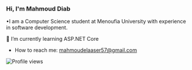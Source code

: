 ### Hi, I'm Mahmoud Diab 
•I am a Computer Science student at Menoufia University with experience in software development. 
    
🔭 I’m currently learning ASP.NET Core

- How to reach me: mahmoudelaaser57@gmail.com

![Profile views](https://komarev.com/ghpvc/?username=Mahmoud-Elaaser)

<!--
- ## Contact Me

### Social Media
- [![Facebook](https://img.shields.io/badge/-Facebook-1877F2?style=flat-square&logo=facebook&logoColor=white)](https://www.facebook.com/profile.php?id=100009100578951)

### Email
- ![Gmail](https://img.shields.io/badge/-Gmail-D14836?style=flat-square&logo=gmail&logoColor=white) mahmoudelaaser57@gmail.com


Here are some ideas to get you started:
[![LinkedIn](https://img.shields.io/badge/LinkedIn-Connect-blue?style=flat&logo=linkedin)](https://www.linkedin.com/in/MahmoudDiaElaaser/)
[![Codeforces](https://img.shields.io/badge/Codeforces-Profile-blue?style=flat&logo=codeforces)](https://codeforces.com/profile/_mahmoud22719_)
[![LeetCode](https://img.shields.io/badge/LeetCode-Profile-blue?style=flat&logo=leetcode)](https://leetcode.com/Mahmoud-Diab/)
![Profile views](https://komarev.com/ghpvc/?username=Mahmoud-Elaaser)



## Skills

### Programming Languages
- ![Python](https://img.shields.io/badge/-Python-3776AB?style=flat-square&logo=python&logoColor=white)
- ![JavaScript](https://img.shields.io/badge/-JavaScript-F7DF1E?style=flat-square&logo=javascript&logoColor=black)
- ![Java](https://img.shields.io/badge/-Java-007396?style=flat-square&logo=java&logoColor=white)
- ![C++](https://img.shields.io/badge/-C++-00599C?style=flat-square&logo=c%2B%2B&logoColor=white)
- ![HTML/CSS](https://img.shields.io/badge/-HTML%2FCSS-E34F26?style=flat-square&logo=html5&logoColor=white)

### Web Development Frameworks
- ![Flask](https://img.shields.io/badge/-Flask-000000?style=flat-square&logo=flask&logoColor=white)
- ![React.js](https://img.shields.io/badge/-React.js-61DAFB?style=flat-square&logo=react&logoColor=black)
- ![Node.js](https://img.shields.io/badge/-Node.js-339933?style=flat-square&logo=node.js&logoColor=white)
- ![Spring Boot](https://img.shields.io/badge/-Spring%20Boot-6DB33F?style=flat-square&logo=spring&logoColor=white)

### Database Systems
- ![MySQL](https://img.shields.io/badge/-MySQL-4479A1?style=flat-square&logo=mysql&logoColor=white)
- ![MongoDB](https://img.shields.io/badge/-MongoDB-47A248?style=flat-square&logo=mongodb&logoColor=white)
- ![PostgreSQL](https://img.shields.io/badge/-PostgreSQL-336791?style=flat-square&logo=postgresql&logoColor=white)

### Tools & Technologies
- ![Git](https://img.shields.io/badge/-Git-F05032?style=flat-square&logo=git&logoColor=white)
- ![Docker](https://img.shields.io/badge/-Docker-2496ED?style=flat-square&logo=docker&logoColor=white)
- ![AWS](https://img.shields.io/badge/-AWS-232F3E?style=flat-square&logo=amazon-aws&logoColor=white)
- ![Linux/Unix](https://img.shields.io/badge/-Linux%2FUnix-FCC624?style=flat-square&logo=linux&logoColor=black)
- ![RESTful APIs](https://img.shields.io/badge/-RESTful%20APIs-FF5733?style=flat-square)
- ![Agile Methodologies](https://img.shields.io/badge/-Agile%20Methodologies-0093D0?style=flat-square)

-->

